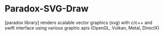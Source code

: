 # Paradox-SVG-Draw
[paradox library] renders scalable vector graphics (svg) with c/c++ and swift interface using various graphic apis (OpenGL, Vulkan, Metal, DirectX)
